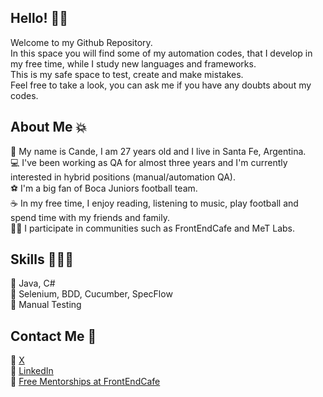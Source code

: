 <h2>Hello! 👋🏼 </h2>
Welcome to my Github Repository. <br> 
In this space you will find some of my automation codes, that I develop in my free time, while I study new languages and frameworks. <br>
This is my safe space to test, create and make mistakes. <br>
Feel free to take a look, you can ask me if you have any doubts about my codes.

<h2>About Me 💥 </h2>
📌 My name is Cande, I am 27 years old and I live in Santa Fe, Argentina. <br>
💻 I've been working as QA for almost three years and I'm currently interested in hybrid positions (manual/automation QA).<br>
⚽ I'm a big fan of Boca Juniors football team.<br>
☕ In my free time, I enjoy reading, listening to music, play football and spend time with my friends and family.<br>
🕵🏼 I participate in communities such as FrontEndCafe and MeT Labs.

<h2>Skills 🕵🏻‍♀️</h2>
📍 Java, C# <br>
📍 Selenium, BDD, Cucumber, SpecFlow <br>
📍 Manual Testing

<h2>Contact Me 📩 </h2>
🐥 <a href="https://twitter.com/qande_godoy">X</a> <br>
📘 <a href="https://linkedin.com/in/candelagodoy">LinkedIn</a> <br>
🐞 <a href="https://frontend.cafe/mentorias?especialidad=a0a83a27-a8b3-4bc0-a4cc-ef154b0b408b">Free Mentorships at FrontEndCafe</a> <br>
<!---
c-godoy/c-godoy is a ✨ special ✨ repository because its `README.md` (this file) appears on your GitHub profile.
You can click the Preview link to take a look at your changes.
--->
